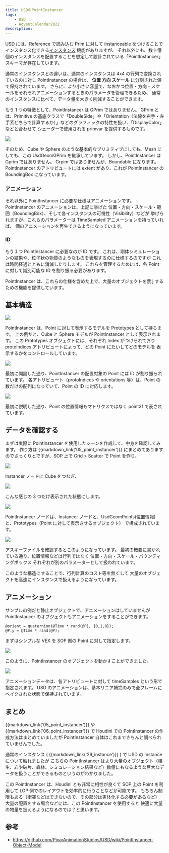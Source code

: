 ```yaml
---
title: USDのPointInstancer
tags:
    - USD
    - AdventCalendar2022
description:
---
```


USD には、Reference で読み込む Prim に対して instanceable をつけることで
インスタンス化できる[インスタンス](29_instance) 機能がありますが、
それ以外にも、数十億個のインスタンスを配置することを想定して設計されている「PointInstancer」スキーマが存在しています。

通常のインスタンスとの違いは、通常のインスタンスは 4x4 の行列で変換されているのに対し
PointInstancer の場合は、 **位置 方向 スケール** に分割された値で保持されています。
さらに、より小さい容量で、なおかつ位置・方向・スケールをそれぞれアニメーションするときのパラメータを管理できるため、
通常のインスタンスに比べて、データ量を大きく削減することができます。

もう 1 つの特徴として、PointInstancer は GPrim ではありません。
GPrim とは、Primitive の基底クラスで「DoubleSide」や「Orientation（法線を右手・左手系どちらで計算するか）」などのグラフィックの特性を扱い、「DisplayColor」などと合わせて
シェーダーで使用される primvar を提供するものです。

![](https://gyazo.com/1d6a7d5e2b3e00d757a07c038fe646a5.png)

そのため、Cube や Sphere のような基本的なプリミティブにしても、Mesh にしても、この UsdGeomGPrim を継承しています。
しかし、PointInstancer は Gprim ではありません。
Grpim ではありませんが、Boundable になります。
PointInstancer のアトリビュートには extent があり、これが PointInstancer の BoundingBox になっています。

### アニメーション

それ以外に PointInstancer に必要な仕様はアニメーションです。
PointInstancer のアニメーションは、上記に挙げた 位置・方向・スケール・範囲（BoundingBox）、そして各インスタンスの可視性（Visibility）などが
挙げられますが、これらのパラメーターは TimeSampled アニメーションを持っていれば、
個のアニメーションを再生できるようになっています。

### ID

もう１つ PointInstancer に必要なのが ID です。
これは、剛体シミュレーションの結果や、粒子状の物質のようなものを表現するのに仕様するのですが
これは時間経過とともに消滅したりします。
これらを管理するためには、各 Point に対して識別可能な ID を割り振る必要があります。

PointInstancer は、これらの仕様を含めた上で、大量のオブジェクトを票 j するための機能を提供しています。

## 基本構造

![](https://gyazo.com/14adbc0f2fb651eaa6a61c6712498288.png)

PointInstancer は、Point に対して表示するモデルを Prototypes として持ちます。
上の例だと、Cube と Sphere モデルが PointInstancer として表示されます。
この Prototypes オブジェクトには、それぞれ Index がつけられており
protoIndices アトリビュートによって、どの Point にたいしてどのモデルを
表示するかをコントロールしています。

![](https://gyazo.com/acd7f0a22d0d98b2898304df7e14d206.png)

最初に開設した通り、PointInstancer の配置対象の Point には ID が割り振られています。
各アトリビュート（protoIndices や orientations 等）は、Point の数だけの配列になっていて、Point の ID に対応します。

![](https://gyazo.com/8171342682e7cc3cfdced655de87cbdf.png)

最初に説明した通り、Point の位置情報もマトリクスではなく point3f で表されています。

## データを確認する

まずは実際に PointInstancer を使用したシーンを作成して、中身を確認してみます。
作り方は {{markdown_link('05_point_instancer')}} にまとめてありますのでざっくりとですが、SOP 上で Grid > Scatter で Point を作り、

![](https://gyazo.com/78b39b1c8650d8216eebf2c450dee9af.png)

Instancer ノードに Cube をつなぎ、

![](https://gyazo.com/e2ab04fe39ec1094800d17f23e34f98c.png)

こんな感じの 3 つだけ表示された状態にします。

![](https://gyazo.com/9808a42d62bb9e4b6f92535e6e22384d.png)

PointInstancer ノードは、Instancer ノードと、UsdGeomPoints(位置情報)と、Prototypes（Point に対して表示させるオブジェクト）
で構成されています。

![](https://gyazo.com/2d1cab55bad06cdf53dc7b1209bee1a4.png)

アスキーファイルを確認するとこのようになっています。
最初の概要に書かれている通り、位置情報などは行列ではなく 位置・方向・スケール・バウンディングボックス
それぞれが別のパラメーターとして扱われています。

このような構造にすることで、行列計算のコスト等を無くして
大量のオブジェクトを高速にインスタンスで扱えるようになっています。

## アニメーション

サンプルの例だと静止オブジェクトで、アニメーションはしていませんが
PointInstancer のオブジェクトもアニメーションをすることができます。

```vex
@orient = quaternion(@Time * rand(@P), {0,1,0});
@P.y = @Time * rand(@P);
```

まずはシンプルな VEX を SOP 側の Point に対して指定します。

![](https://gyazo.com/30c9f29fa893be6d0d1ac82c77fd2fee.gif)

このように、PointInstancer のオブジェクトを動かすことができました。

![](https://gyazo.com/717929511494b4a087356406d9b7fafe.png)

アニメーションデータは、各アトリビュートに対して timeSamples という形で指定されます。
USD のアニメーションは、基本リニア補完のみで全フレームにベイクされた状態で保持されています。

## まとめ

{{markdown_link('05_point_instancer')}} や {{markdown_link('06_point_instancer')}} で
Houdini での PointInstancer の作成方法はまとめていましたが
PointInstancer 自体はこれまできちんと調べられていませんでした。

通常のインスタンス ( {{markdown_link('29_instance')}} ) で USD の Instance について触れましたが
こちらの PointInstancer はより大量のオブジェクト（植生、岩や破片、森林、シミュレーション結果など）数億にもなるような巨大なデータを扱うことができるものというのがわかりました。

この PointInstancer は、Houdini とも非常に相性が良くて
SOP 上の Point を利用して LOP 側でのレイアウトを効率的に行うことなどが可能です。
もちろん制限もある（衝突などはできないので、その部分は実体化する必要があるなど）
大量の配置をする場合などには、この PointInstancer を使用すると
快適に大量の物量を扱えるようになるのでは？と思います。

## 参考

-   https://github.com/PixarAnimationStudios/USD/wiki/PointInstancer-Object-Model
